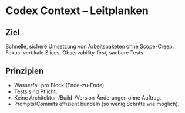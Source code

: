 # Codex Context – Leitplanken

## Ziel
Schnelle, sichere Umsetzung von Arbeitspaketen ohne Scope-Creep. Fokus: vertikale Slices, Observability-first, saubere Tests.

## Prinzipien
- Wasserfall pro Block (Ende-zu-Ende).
- Tests sind Pflicht.
- Keine Architektur-/Build-/Version-Änderungen ohne Auftrag.
- Prompts/Commits effizient bündeln (so wenig Schritte wie möglich).
